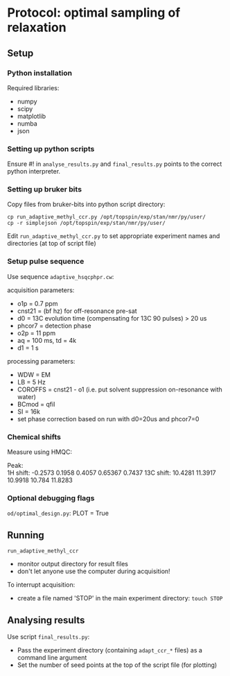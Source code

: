 # Protocol: optimal sampling of relaxation

## Setup

### Python installation

Required libraries:
* numpy
* scipy
* matplotlib
* numba
* json

### Setting up python scripts

Ensure #! in `analyse_results.py` and `final_results.py` points to the correct python interpreter.


### Setting up bruker bits

Copy files from bruker-bits into python script directory:

```
cp run_adaptive_methyl_ccr.py /opt/topspin/exp/stan/nmr/py/user/
cp -r simplejson /opt/topspin/exp/stan/nmr/py/user/
```

Edit `run_adaptive_methyl_ccr.py` to set appropriate experiment names and directories (at top of script file)

### Setup pulse sequence

Use sequence `adaptive_hsqcphpr.cw`:

acquisition parameters:
* o1p = 0.7 ppm
* cnst21 = (bf hz) for off-resonance pre-sat
* d0 = 13C evolution time (compensating for 13C 90 pulses) > 20 us
* phcor7 = detection phase
* o2p = 11 ppm
* aq = 100 ms, td = 4k
* d1 = 1 s

processing parameters:
* WDW = EM
* LB = 5 Hz
* COROFFS = cnst21 - o1 (i.e. put solvent suppression on-resonance with water)
* BCmod = qfil
* SI = 16k
* set phase correction based on run with d0=20us and phcor7=0

### Chemical shifts

Measure using HMQC:

Peak:		
1H shift:	-0.2573	0.1958	0.4057	0.65367	0.7437
13C shift:	10.4281	11.3917	10.9918	10.784	11.8283

### Optional debugging flags

`od/optimal_design.py`: PLOT = True


## Running

`run_adaptive_methyl_ccr`

* monitor output directory for result files
* don't let anyone use the computer during acquisition!

To interrupt acquisition:
* create a file named 'STOP' in the main experiment directory:
  `touch STOP`
 

## Analysing results

Use script `final_results.py`:
* Pass the experiment directory (containing `adapt_ccr_*` files) as a command line argument
* Set the number of seed points at the top of the script file (for plotting)





